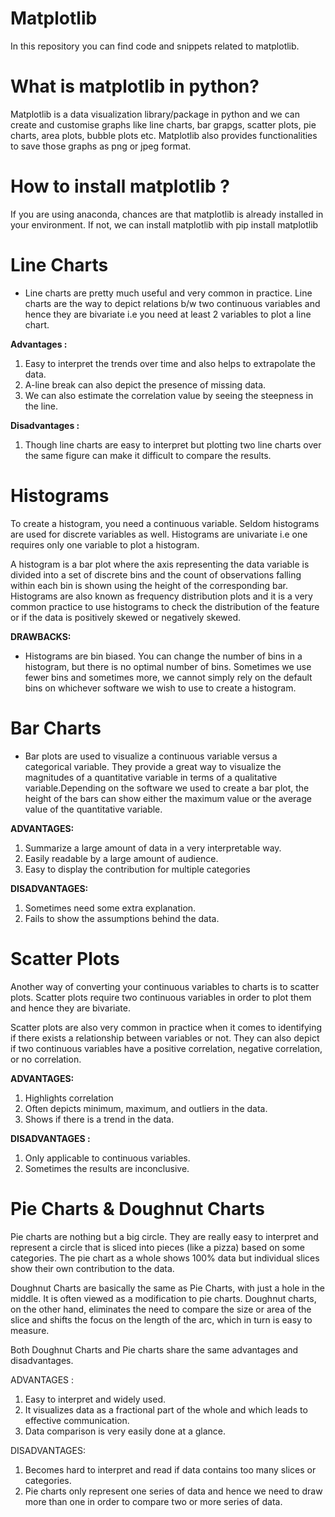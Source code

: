 # Matplotlib
In this repository you can find code and snippets related to matplotlib. 

# What is matplotlib in python?
Matplotlib is a data visualization library/package in python and we can create and customise graphs like line charts, bar grapgs, scatter plots, pie charts, area plots, bubble plots etc. Matplotlib also provides functionalities to save those graphs as png or jpeg format.

# How to install matplotlib ?
If you are using anaconda, chances are that matplotlib is already installed in your environment. If not, we can install matplotlib with pip install matplotlib

# Line Charts
* Line charts are pretty much useful and very common in practice. Line charts are the way to depict relations b/w two continuous variables and hence they are bivariate i.e you need at least 2 variables to plot a line chart.

**Advantages :**
1. Easy to interpret the trends over time and also helps to extrapolate the data.
2. A-line break can also depict the presence of missing data.
3. We can also estimate the correlation value by seeing the steepness in the line.


**Disadvantages :**
1. Though line charts are easy to interpret but plotting two line charts over the same figure can make it difficult to compare the results.


# Histograms

To create a histogram, you need a continuous variable. Seldom histograms are used for discrete variables as well. Histograms are univariate i.e one requires only one variable to plot a histogram.

A histogram is a bar plot where the axis representing the data variable is divided into a set of discrete bins and the count of observations falling within each bin is shown using the height of the corresponding bar. Histograms are also known as frequency distribution plots and it is a very common practice to use histograms to check the distribution of the feature or if the data is positively skewed or negatively skewed.

**DRAWBACKS:**
* Histograms are bin biased. You can change the number of bins in a histogram, but there is no optimal number of bins. Sometimes we use fewer bins and sometimes more, we cannot simply rely on the default bins on whichever software we wish to use to create a histogram.


# Bar Charts

* Bar plots are used to visualize a continuous variable versus a categorical variable. They provide a great way to visualize the magnitudes of a quantitative variable in terms of a qualitative variable.Depending on the software we used to create a bar plot, the height of the bars can show either the maximum value or the average value of the quantitative variable.

**ADVANTAGES:**
1. Summarize a large amount of data in a very interpretable way.
2. Easily readable by a large amount of audience.
3. Easy to display the contribution for multiple categories

**DISADVANTAGES:**
1. Sometimes need some extra explanation.
2. Fails to show the assumptions behind the data.


# Scatter Plots

Another way of converting your continuous variables to charts is to scatter plots. Scatter plots require two continuous variables in order to plot them and hence they are bivariate.

Scatter plots are also very common in practice when it comes to identifying if there exists a relationship between variables or not. They can also depict if two continuous variables have a positive correlation, negative correlation, or no correlation.

**ADVANTAGES:**
1. Highlights correlation
2. Often depicts minimum, maximum, and outliers in the data.
3. Shows if there is a trend in the data.

**DISADVANTAGES :**
1. Only applicable to continuous variables.
2. Sometimes the results are inconclusive.


# Pie Charts & Doughnut Charts

Pie charts are nothing but a big circle. They are really easy to interpret and represent a circle that is sliced into pieces (like a pizza) based on some categories. The pie chart as a whole shows 100% data but individual slices show their own contribution to the data.


Doughnut Charts are basically the same as Pie Charts, with just a hole in the middle. It is often viewed as a modification to pie charts. Doughnut charts, on the other hand, eliminates the need to compare the size or area of the slice and shifts the focus on the length of the arc, which in turn is easy to measure.

Both Doughnut Charts and Pie charts share the same advantages and disadvantages. 

ADVANTAGES :
1. Easy to interpret and widely used.
2. It visualizes data as a fractional part of the whole and which leads to effective communication.
3. Data comparison is very easily done at a glance.

DISADVANTAGES:
1. Becomes hard to interpret and read if data contains too many slices or categories.
2. Pie charts only represent one series of data and hence we need to draw more than one in order to compare two or more series of data.
